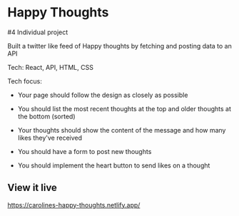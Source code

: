 # Happy Thoughts

#4 Individual project

Built a twitter like feed of Happy thoughts by fetching and posting data to an API

Tech: React, API, HTML, CSS

Tech focus:

- Your page should follow the design as closely as possible

- You should list the most recent thoughts at the top and older thoughts at the bottom (sorted)

- Your thoughts should show the content of the message and how many likes they've received

- You should have a form to post new thoughts

- You should implement the heart button to send likes on a thought

## View it live

https://carolines-happy-thoughts.netlify.app/

